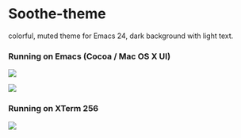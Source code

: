 # Soothe-theme

colorful, muted theme for Emacs 24, dark background with light text. 

### Running on Emacs (Cocoa / Mac OS X UI)

![](https://raw.githubusercontent.com/emacsfodder/emacs-soothe-theme/master/soothe-html.png)

![](https://raw.githubusercontent.com/emacsfodder/emacs-soothe-theme/master/soothe-ruby.png)

### Running on XTerm 256 

![](https://raw.githubusercontent.com/emacsfodder/emacs-soothe-theme/master/soothe-terminal.png)

